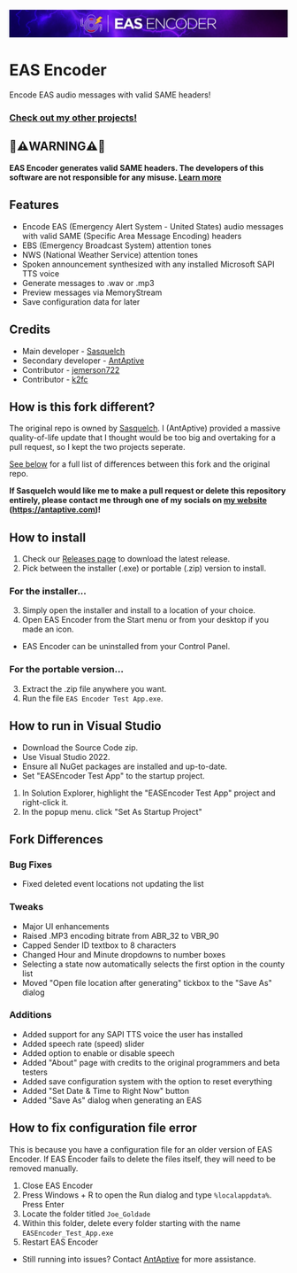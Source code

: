 ![EAS Encoder](/EASEncoderBanner.png)

# EAS Encoder
Encode EAS audio messages with valid SAME headers!
### [Check out my other projects!](https://antaptive.com/projects/)
## 🛑⚠️WARNING⚠️🛑
**EAS Encoder generates valid SAME headers. The developers of this software are not responsible for any misuse. [Learn more](https://www.fcc.gov/enforcement/areas/misuse-eas-sound)**
## Features
* Encode EAS (Emergency Alert System - United States) audio messages with valid SAME (Specific Area Message Encoding) headers
* EBS (Emergency Broadcast System) attention tones
* NWS (National Weather Service) attention tones
* Spoken announcement synthesized with any installed Microsoft SAPI TTS voice
* Generate messages to .wav or .mp3
* Preview messages via MemoryStream
* Save configuration data for later

## Credits
* Main developer - [Sasquelch](https://github.com/sasquelch)
* Secondary developer - [AntAptive](https://antaptive.com)
* Contributor - [jemerson722](https://github.com/jemerson722)
* Contributor - [k2fc](https://github.com/k2fc)

## How is this fork different?
The original repo is owned by [Sasquelch](https://github.com/sasquelch). I (AntAptive) provided a massive quality-of-life update that I thought would be too big and overtaking for a pull request, so I kept the two projects seperate.

[See below](https://github.com/AntAptive/EAS-Encoder#fork-differences) for a full list of differences between this fork and the original repo.

**If Sasquelch would like me to make a pull request or delete this repository entirely, please contact me through one of my socials on [my website](https://antaptive.com) (https://antaptive.com)!**

## How to install
1. Check our [Releases page](https://github.com/AntAptive/EAS-Encoder/releases) to download the latest release.
2. Pick between the installer (.exe) or portable (.zip) version to install.
### For the installer...
3. Simply open the installer and install to a location of your choice.
4. Open EAS Encoder from the Start menu or from your desktop if you made an icon.
* EAS Encoder can be uninstalled from your Control Panel.
### For the portable version...
3. Extract the .zip file anywhere you want.
4. Run the file `EAS Encoder Test App.exe`.

## How to run in Visual Studio
- Download the Source Code zip.
- Use Visual Studio 2022.
- Ensure all NuGet packages are installed and up-to-date.
- Set "EASEncoder Test App" to the startup project.
1. In Solution Explorer, highlight the "EASEncoder Test App" project and right-click it.
2. In the popup menu. click "Set As Startup Project"

## Fork Differences
### Bug Fixes
* Fixed deleted event locations not updating the list
### Tweaks
* Major UI enhancements
* Raised .MP3 encoding bitrate from ABR_32 to VBR_90
* Capped Sender ID textbox to 8 characters
* Changed Hour and Minute dropdowns to number boxes
* Selecting a state now automatically selects the first option in the county list
* Moved "Open file location after generating" tickbox to the "Save As" dialog
### Additions
* Added support for any SAPI TTS voice the user has installed
* Added speech rate (speed) slider
* Added option to enable or disable speech
* Added "About" page with credits to the original programmers and beta testers
* Added save configuration system with the option to reset everything
* Added "Set Date & Time to Right Now" button
* Added "Save As" dialog when generating an EAS

## How to fix configuration file error
This is because you have a configuration file for an older version of EAS Encoder. If EAS Encoder fails to delete the files itself, they will need to be removed manually.
1. Close EAS Encoder
2. Press Windows + R to open the Run dialog and type `%localappdata%`. Press Enter
3. Locate the folder titled `Joe_Goldade`
4. Within this folder, delete every folder starting with the name `EASEncoder_Test_App.exe`
5. Restart EAS Encoder
* Still running into issues? Contact [AntAptive](https://antaptive.com) for more assistance.

